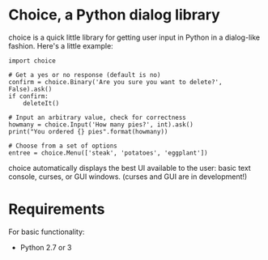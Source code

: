 Choice, a Python dialog library
================================

choice is a quick little library for getting user input in Python in a dialog-like fashion. Here's a little example:

~~~
import choice

# Get a yes or no response (default is no)
confirm = choice.Binary('Are you sure you want to delete?', False).ask()
if confirm:
    deleteIt()

# Input an arbitrary value, check for correctness
howmany = choice.Input('How many pies?', int).ask()
print("You ordered {} pies".format(howmany))

# Choose from a set of options
entree = choice.Menu(['steak', 'potatoes', 'eggplant'])
~~~

choice automatically displays the best UI available to the user: basic text console, curses, or GUI windows. (curses and GUI are in development!)

Requirements
============

For basic functionality:

* Python 2.7 or 3
